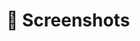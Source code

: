 # 🌆 Screenshots



<div>

<figure><img src="../../.gitbook/assets/Screenshot 2023-11-23 at 4.43.02 PM.png" alt=""><figcaption></figcaption></figure>

 

<figure><img src="../../.gitbook/assets/Screenshot 2023-11-23 at 4.43.10 PM.png" alt=""><figcaption></figcaption></figure>

</div>
